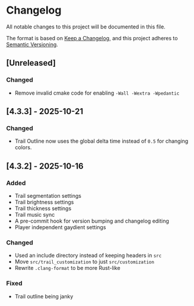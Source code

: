 # Changelog

All notable changes to this project will be documented in this file.

The format is based on [Keep a Changelog](https://keepachangelog.com/en/1.1.0/),
and this project adheres to [Semantic Versioning](https://semver.org/spec/v2.0.0.html).

## [Unreleased]

### Changed

- Remove invalid cmake code for enabling `-Wall -Wextra -Wpedantic`

## [4.3.3] - 2025-10-21

### Changed

- Trail Outline now uses the global delta time instead of `0.5` for changing colors.

## [4.3.2] - 2025-10-16

### Added

- Trail segmentation settings
- Trail brightness settings
- Trail thickness settings
- Trail music sync
- A pre-commit hook for version bumping and changelog editing
- Player independent gaydient settings

### Changed

- Used an include directory instead of keeping headers in `src`
- Move `src/trail_customization` to just `src/customization`
- Rewrite `.clang-format` to be more Rust-like

### Fixed

- Trail outline being janky
